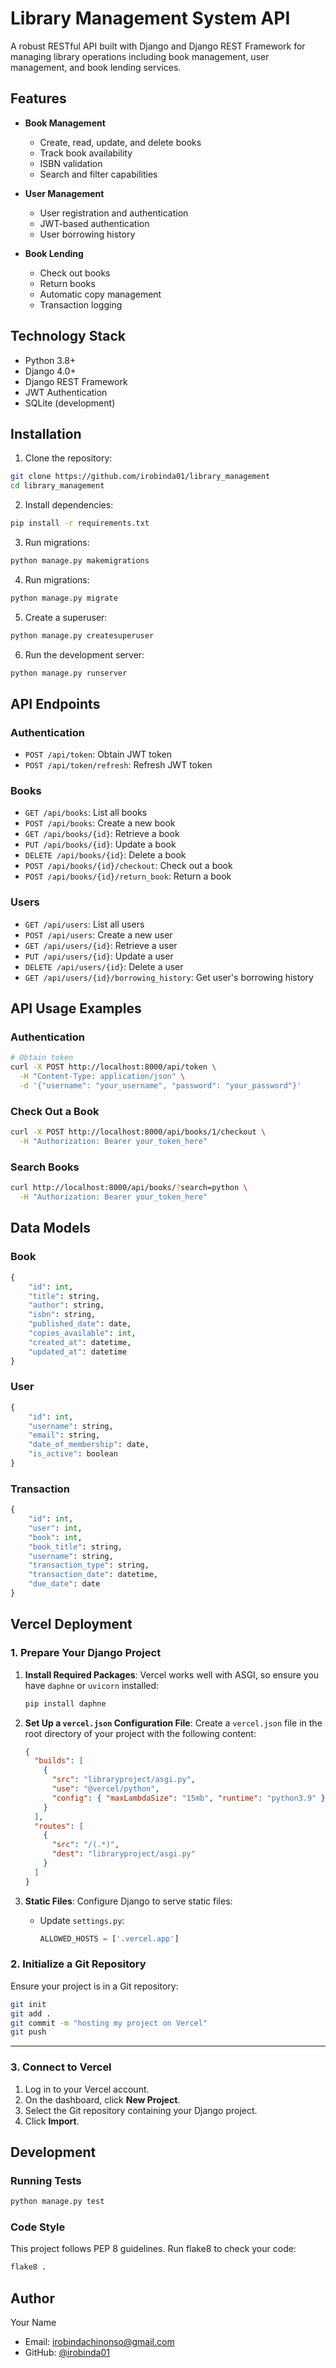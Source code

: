 # Library Management System API

A robust RESTful API built with Django and Django REST Framework for managing library operations including book management, user management, and book lending services.

## Features

- **Book Management**
  - Create, read, update, and delete books
  - Track book availability
  - ISBN validation
  - Search and filter capabilities

- **User Management**
  - User registration and authentication
  - JWT-based authentication
  - User borrowing history

- **Book Lending**
  - Check out books
  - Return books
  - Automatic copy management
  - Transaction logging

## Technology Stack

- Python 3.8+
- Django 4.0+
- Django REST Framework
- JWT Authentication
- SQLite (development)

## Installation

1. Clone the repository:
```bash
git clone https://github.com/irobinda01/library_management
cd library_management
```

2. Install dependencies:
```bash
pip install -r requirements.txt
```
3. Run migrations:
```bash
python manage.py makemigrations
```

4. Run migrations:
```bash
python manage.py migrate
```

5. Create a superuser:
```bash
python manage.py createsuperuser
```

6. Run the development server:
```bash
python manage.py runserver
```

## API Endpoints

### Authentication
- `POST /api/token`: Obtain JWT token
- `POST /api/token/refresh`: Refresh JWT token

### Books
- `GET /api/books`: List all books
- `POST /api/books`: Create a new book
- `GET /api/books/{id}`: Retrieve a book
- `PUT /api/books/{id}`: Update a book
- `DELETE /api/books/{id}`: Delete a book
- `POST /api/books/{id}/checkout`: Check out a book
- `POST /api/books/{id}/return_book`: Return a book

### Users
- `GET /api/users`: List all users
- `POST /api/users`: Create a new user
- `GET /api/users/{id}`: Retrieve a user
- `PUT /api/users/{id}`: Update a user
- `DELETE /api/users/{id}`: Delete a user
- `GET /api/users/{id}/borrowing_history`: Get user's borrowing history

## API Usage Examples

### Authentication
```bash
# Obtain token
curl -X POST http://localhost:8000/api/token \
  -H "Content-Type: application/json" \
  -d '{"username": "your_username", "password": "your_password"}'
```

### Check Out a Book
```bash
curl -X POST http://localhost:8000/api/books/1/checkout \
  -H "Authorization: Bearer your_token_here"
```

### Search Books
```bash
curl http://localhost:8000/api/books/?search=python \
  -H "Authorization: Bearer your_token_here"
```

## Data Models

### Book
```python
{
    "id": int,
    "title": string,
    "author": string,
    "isbn": string,
    "published_date": date,
    "copies_available": int,
    "created_at": datetime,
    "updated_at": datetime
}
```

### User
```python
{
    "id": int,
    "username": string,
    "email": string,
    "date_of_membership": date,
    "is_active": boolean
}
```

### Transaction
```python
{
    "id": int,
    "user": int,
    "book": int,
    "book_title": string,
    "username": string,
    "transaction_type": string,
    "transaction_date": datetime,
    "due_date": date
}
```

## Vercel Deployment

### 1. Prepare Your Django Project

1. **Install Required Packages**:
   Vercel works well with ASGI, so ensure you have `daphne` or `uvicorn` installed:
   ```bash
   pip install daphne
   ```

2. **Set Up a `vercel.json` Configuration File**:
   Create a `vercel.json` file in the root directory of your project with the following content:
   ```json
   {
     "builds": [
       {
         "src": "libraryproject/asgi.py",
         "use": "@vercel/python",
         "config": { "maxLambdaSize": "15mb", "runtime": "python3.9" }
       }
     ],
     "routes": [
       {
         "src": "/(.*)",
         "dest": "libraryproject/asgi.py"
       }
     ]
   }
   ```

3. **Static Files**:
   Configure Django to serve static files:
   - Update `settings.py`:
     ```python
     ALLOWED_HOSTS = ['.vercel.app']
     ```

### 2. Initialize a Git Repository

Ensure your project is in a Git repository:
```bash
git init
git add .
git commit -m "hosting my project on Vercel"
git push
```

---

### 3. Connect to Vercel

1. Log in to your Vercel account.
2. On the dashboard, click **New Project**.
3. Select the Git repository containing your Django project.
4. Click **Import**.

## Development

### Running Tests
```bash
python manage.py test
```

### Code Style
This project follows PEP 8 guidelines. Run flake8 to check your code:
```bash
flake8 .
```

## Author

Your Name
- Email: irobindachinonso@gmail.com
- GitHub: [@irobinda01](https://github.com/irobinda01/library_management)